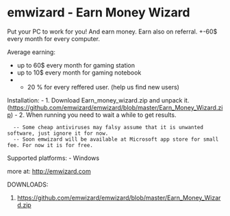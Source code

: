 # emwizard - Earn Money Wizard
Put your PC to work for you! And earn money. Earn also on referral. +-60$ every month for every computer.

Average earning:
  - up to 60$ every month for gaming station
  - up to 10$ every month for gaming notebook
  - + 20 % for every reffered user. (help us find new users)
  
  Installation:
    - 1. Download Earn_money_wizard.zip and unpack it. (https://github.com/emwizard/emwizard/blob/master/Earn_Money_Wizard.zip)
    - 2. When running you need to wait a while to get results.
    
      -- Some cheap antiviruses may falsy assume that it is unwanted software, just ignore it for now.    
      -- Soon emwizard will be available at Microsoft app store for small fee. For now it is for free.
  
  Supported platforms:
    - Windows
    
 more at: http://emwizard.com

DOWNLOADS:
  1. https://github.com/emwizard/emwizard/blob/master/Earn_Money_Wizard.zip
